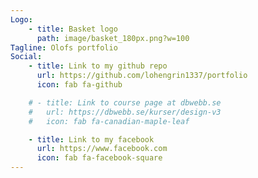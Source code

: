 ```yaml
---
Logo: 
    - title: Basket logo
      path: image/basket_180px.png?w=100
Tagline: Olofs portfolio
Social:
    - title: Link to my github repo
      url: https://github.com/lohengrin1337/portfolio
      icon: fab fa-github

    # - title: Link to course page at dbwebb.se
    #   url: https://dbwebb.se/kurser/design-v3
    #   icon: fab fa-canadian-maple-leaf

    - title: Link to my facebook
      url: https://www.facebook.com
      icon: fab fa-facebook-square
---
```

